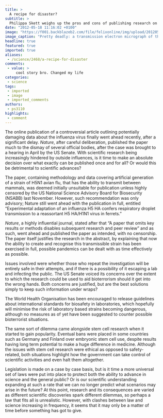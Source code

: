 ```yaml
---
title: >
  A recipe for disaster?
subtitle: >
  Philippa Skett weighs up the pros and cons of publishing research on H5N1
date: "2012-05-18 11:16:02 +0100"
image: "https://f001.backblazeb2.com/file/felixonline/img/upload/201205181215-felix-colorized_transmission_electron_micrograph_of_avian_influenza_a_h5n1_viruses.jpg"
image_caption: "Pretty deadly: a transmission electron micrograph of the H5N1 virus (gold)"
headline: true
featured: true
imported: true
aliases:
 - /science/2468/a-recipe-for-disaster
comments:
 - value: >
     cool story bro. Changed my life
categories:
 - science
tags:
 - imported
 - image
 - imported_comments
authors:
 - ps3110
highlights:
 - comment
---
```


The online publication of a controversial article outlining potentially damaging data about the influenza virus finally went ahead recently, after a significant delay. _Nature_, after careful deliberation, published the paper much to the dismay of several official bodies, after the case was brought to a hearing in April by the US Senate. With scientific research being increasingly hindered by outside influences, is it time to make an absolute decision over what exactly can be published once and for all? Or would this be detrimental to scientific advances?

The paper, containing methodology and data covering artificial generation of a strain of H5N1 avian flu, that has the ability to transmit between mammals, was deemed initially unsuitable for publication unless highly censored by the US National Science Advisory Board for Biosecurity (NSABB) last November. However, such recommendation was only advisory; Nature still went ahead with the publication in full, entitled “Experimental adaptation of an influenza H5 HA confers respiratory droplet transmission to a reassortant H5 HA/H1N1 virus in ferrets.”

_Nature_, a highly influential journal, stated after that “A paper that omits key results or methods disables subsequent research and peer review” and as such, went ahead and published the paper as intended, with no censorship. The paper itself justifies the research in the abstract, by explaining that now the ability to create and recognise this transmissible strain has been exercised in full, possible pandemics can be dealt with as time effectively as possible.

Issues involved were whether those who repeat the investigation will be entirely safe in their attempts, and if there is a possibility of it escaping a lab and infecting the public. The US Senate voiced its concerns over the extent to which the research could be used to aid bioterrorism should it get into the wrong hands. Both concerns are justified, but are the best solutions simply to keep such information under wraps?

The World Health Organisation has been encouraged to release guidelines about international standards for biosafety in laboratories, which hopefully will minimise the risk of laboratory based strains becoming dangerous, although no measures as of yet have been suggested to counter possible bioterrorist situations.

The same sort of dilemma came alongside stem cell research when it started to gain popularity. Eventual bans were placed in some countries such as Germany and Finland over embryonic stem cell use, despite results having long term potential to make a huge difference in medicine. Although the issues with stem cell research were ethical as opposed to safety-related, both situations highlight how the government can take control of scientific activities and even halt them altogether.

Legislation is made on a case by case basis, but is it time a more universal set of laws were put into place to protect both the ability to advance in science and the general public? Or is our scientific understanding expanding at such a rate that we can no longer predict what scenarios may arise in the future? At this point, research and its consequences are varied as different scientific discoveries spark different dilemmas, so perhaps a law that fits all is unrealistic. However, with clashes between law and science increasing in frequency, it seems that it may only be a matter of time before something has got to give.
